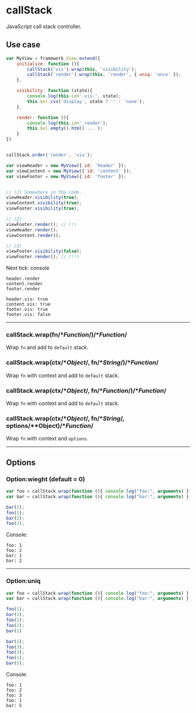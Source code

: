 # callStack
JavaScript call stack controller.


## Use case
```js
var MyView = framework.View.extend({
	initialize: function (){
		callStack('vis').wrap(this, 'visibility');
		callStack('render').wrap(this, 'render', { uniq: 'once' });
	},

	visibility: function (state){
		console.log(this.id+'.vis:', state);
		this.$el.css('display', state ? '' : 'none');
	},

	render: function (){
		console.log(this.id+'.render');
		this.$el.empty().html( ... );
	}
})


callStack.order('render', 'vis');

var viewHeader = new MyView({ id: 'header' });
var viewContent = new MyView({ id: 'content' });
var viewFooter = new MyView({ id: 'footer' });


// (1) Somewhere in the code.
viewHeader.visibility(true);
viewContent.visibility(true);
viewFooter.visibility(true);

// (2)
viewFooter.render(); // (!)
viewHeader.render();
viewContent.render();

// (3)
viewFooter.visibility(false);
viewFooter.render(); // (!!)
```

Next tick: console
```
header.render
content.render
footer.render

header.vis: true
content.vis: true
footer.vis: true
footer.vis: false
```


---


### callStack.wrap(fn/**Function*/)/**Function*/
Wrap `fn` and add to `default` stack.


### callStack.wrap(ctx/**Object*/, fn/**String*/)/**Function*/
Wrap `fn` with context and add to `default` stack.


### callStack.wrap(ctx/**Object*/, fn/**Function*/)/**Function*/
Wrap `fn` with context and add to `default` stack.


### callStack.wrap(ctx/**Object*/, fn/**String*/, options/**Object)/**Function*/
Wrap `fn` with context and `options`.


---

## Options

### Option:wieght (default = 0)
```js
var foo = callStack.wrap(function (){ console.log("foo:", arguments) }, { weight: 100 });
var bar = callStack.wrap(function (){ console.log("bar:", arguments) }, { weight: 10 });

bar(1);
foo(1);
bar(2);
foo(2);
```

Console:
```
foo: 1
foo: 2
bar: 1
bar: 2
```

---

### Option:uniq
```js
var foo = callStack.wrap(function (){ console.log("foo:", arguments) }, { uniq: true, weight: 100 });
var bar = callStack.wrap(function (){ console.log("bar:", arguments) }, { uniq: "once" });

foo(1);
bar(1);
foo(2);
foo(2);
bar(1)

bar(1);
foo(3);
foo(3);
foo(1);
bar(5);
```

Console:
```
foo: 1
foo: 2
foo: 3
foo: 1
bar: 5
```


